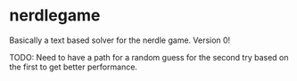 # nerdlegame
Basically a text based solver for the nerdle game.
Version 0!

TODO: Need to have a path for a random guess for the second try based on the first to get better performance.
